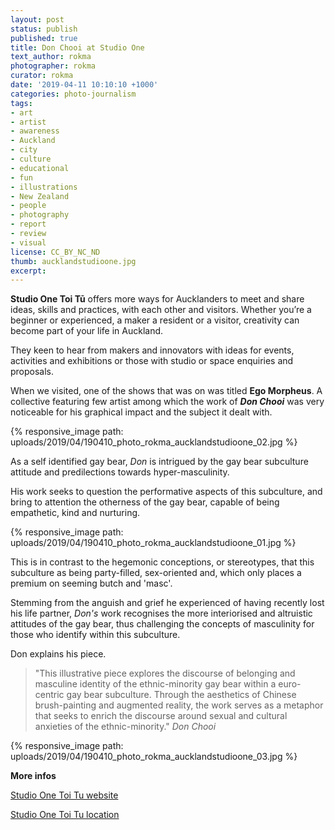 ```yaml
---
layout: post
status: publish
published: true
title: Don Chooi at Studio One
text_author: rokma
photographer: rokma
curator: rokma
date: '2019-04-11 10:10:10 +1000'
categories: photo-journalism
tags:
- art
- artist
- awareness
- Auckland
- city
- culture
- educational
- fun
- illustrations
- New Zealand
- people
- photography
- report
- review
- visual
license: CC_BY_NC_ND
thumb: aucklandstudioone.jpg
excerpt:
---
```


**Studio One Toi Tū** offers more ways for Aucklanders to meet and share ideas, skills and practices, with each other and visitors. Whether you’re a beginner or experienced, a maker a resident or a visitor, creativity can become part of your life in Auckland.

They keen to hear from makers and innovators with ideas for events, activities and exhibitions or those with studio or space enquiries and proposals.

When we visited, one of the shows that was on was titled **Ego Morpheus**. A collective featuring few artist among which the work of **_Don Chooi_** was very noticeable for his graphical impact and the subject it dealt with.

{% responsive_image path: uploads/2019/04/190410_photo_rokma_aucklandstudioone_02.jpg %}

As a self identified gay bear, _Don_ is intrigued by the gay bear subculture attitude and predilections towards hyper-masculinity.

His work seeks to question the performative aspects of this subculture, and bring to attention the otherness of the gay bear, capable of being empathetic, kind and nurturing.


{% responsive_image path: uploads/2019/04/190410_photo_rokma_aucklandstudioone_01.jpg %}


This is in contrast to the hegemonic conceptions, or stereotypes, that this subculture as being party-filled, sex-oriented and, which only places a premium on seeming butch and 'masc'.

Stemming from the anguish and grief he experienced of having recently lost his life partner, _Don's_ work recognises the more interiorised and altruistic attitudes of the gay bear, thus challenging the concepts of masculinity for those who identify within this subculture.



Don explains his piece.

>"This illustrative piece explores the discourse of belonging and masculine identity of the ethnic-minority gay bear within a euro-centric gay bear subculture. Through the aesthetics of Chinese brush-painting and augmented reality, the work serves as a metaphor that seeks to enrich the discourse around sexual and cultural anxieties of the ethnic-minority." _Don Chooi_

{% responsive_image path: uploads/2019/04/190410_photo_rokma_aucklandstudioone_03.jpg %}




**More infos**

[Studio One Toi Tu website](http://www.studioone.org.nz/contact/)

[Studio One Toi Tu location](https://goo.gl/maps/B9i3XTxsxun)

